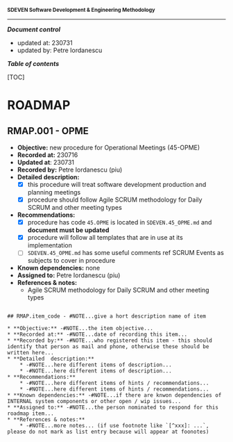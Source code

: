 <small>**SDEVEN Software Development & Engineering Methodology**</small>


***

***Document control***

* updated at: 230731<br>
* updated by: Petre Iordanescu



***Table of contents***

[TOC]


# ROADMAP


## RMAP.001 - OPME

* **Objective:** new procedure for Operational Meetings (45-OPME)
* **Recorded at:** 230716
* **Updated at**: 230731
* **Recorded by:** Petre Iordanescu (piu)
* **Detailed  description:**
    * [x] this procedure will treat software development production and planning meetings
    * [x] procedure should follow Agile SCRUM methodology for Daily SCRUM and other meeting types
* **Recommendations:**
    * [x] procedure has code `45.OPME` is located in `SDEVEN.45_OPME.md` and __document must be updated__
    * [x] procedure will follow all templates that are in use at its implementation
    * [ ] `SDEVEN.45_OPME.md` has some useful comments ref SCRUM Events as subjects to cover in procedure
* **Known dependencies:** none
* **Assigned to:** Petre Iordanescu (piu)
* **References & notes:**
    * Agile SCRUM methodology for Daily SCRUM and other meeting types












``` #NOTE: TEMPLATE section use for future

## RMAP.item_code - #NOTE...give a hort description name of item

* **Objective:** -#NOTE...the item objective...
* **Recorded at:** -#NOTE...date of recording this item...
* **Recorded by:** -#NOTE...who registered this item - this should identify that person as mail and phone, otherwise these should be written here...
* **Detailed  description:**
    * -#NOTE...here different items of description...
    * -#NOTE...here different items of description...
* **Recommendations:**
    * -#NOTE...here different items of hints / recommendations...
    * -#NOTE...here different items of hints / recommendations...
* **Known dependencies:** -#NOTE...if there are knwon dependencies of INTERNAL system components or other open / wip issues...
* **Assigned to:** -#NOTE...the person nominated to respond for this roadmap item...
* **References & notes:**
    * -#NOTE...more notes... (if use footnote like `[^xxx]: ...`, please do not mark as list entry because will appear at foonotes)

```




